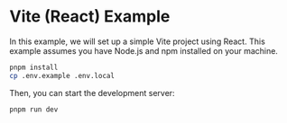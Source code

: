 # Vite (React) Example

In this example, we will set up a simple Vite project using React. This example assumes you have Node.js and npm installed on your machine.

```sh
pnpm install
cp .env.example .env.local
```

Then, you can start the development server:

```sh
pnpm run dev
```
